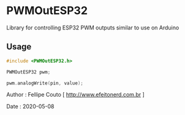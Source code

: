 # PWMOutESP32
Library for controlling ESP32 PWM outputs similar to use on Arduino

## Usage
```c++
#include <PWMOutESP32.h>

PWMOutESP32 pwm;

pwm.analogWrite(pin, value);
```

Author   : Fellipe Couto [ http://www.efeitonerd.com.br ]

Date     : 2020-05-08
